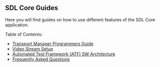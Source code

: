 ## SDL Core Guides

Here you will find guides on how to use different features of the SDL Core application.

Table of Contents:

- [Transport Manager Programmers Guide](../transport-manager-programming/)
- [Video Stream Setup](../video-streaming-setup/)
- [Automated Test Framework (ATF) SW Architecture](../atf/table-of-contents/)
- [Frequently Asked Questions](../faq)
